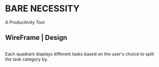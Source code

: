 <h1>BARE NECESSITY</h1>
A Producitivity Tool

<h2>WireFrame | Design</h2>

<img url="http://rdconcepts.design/wp-content/uploads/2017/08/BareReadMe.png"/>
             
Each quadrant displays different tasks based on the user's choice to split the task category by. 

